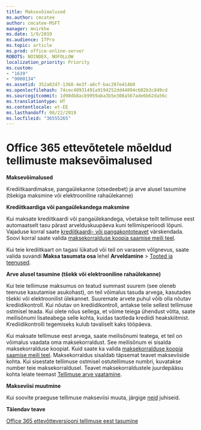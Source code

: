 ```yaml
---
title: Maksevõimalused
ms.author: cmcatee
author: cmcatee-MSFT
manager: mnirkhe
ms.date: 1/9/2019
ms.audience: ITPro
ms.topic: article
ms.prod: office-online-server
ROBOTS: NOINDEX, NOFOLLOW
localization_priority: Priority
ms.custom:
- "1639"
- "9000134"
ms.assetid: 352a02d7-1368-4e3f-a8cf-bac207e414b0
ms.openlocfilehash: 74cec40931491a9194252dd44894c602b3c849cd
ms.sourcegitcommit: 1d98db8acb9959aba3b5e308a567ade6b62da56c
ms.translationtype: HT
ms.contentlocale: et-EE
ms.lasthandoff: 08/22/2019
ms.locfileid: "36555265"
---
```

# <a name="payment-options-for-office-365-for-business-subscriptions"></a>Office 365 ettevõtetele mõeldud tellimuste maksevõimalused

**Maksevõimalused**
  
Krediitkaardimakse, pangaülekanne (otsedeebet) ja arve alusel tasumine (tšekiga maksmine või elektrooniline rahaülekanne)
  
**Krediitkaardiga või pangaülekandega maksmine**
  
Kui maksate krediitkaardi või pangaülekandega, võetakse teilt tellimuse eest automaatselt tasu pärast arvelduskuupäeva kuni tellimisperioodi lõpuni. Vajaduse korral saate [krediitkaardi- või pangakontoteavet](https://docs.microsoft.com/office365/admin/subscriptions-and-billing/add-update-or-remove-credit-card-or-bank-account) värskendada. Soovi korral saate valida [maksekorralduse koopia saamise meili teel](https://docs.microsoft.com/office365/admin/subscriptions-and-billing/pay-for-your-subscription#receive-a-copy-of-your-billing-statement-in-email).
  
Kui teie krediitkaart on tagasi lükatud või teil on varasem võlgnevus, saate valida suvandi **Maksa tasumata osa** lehel **Arveldamine** \> [Tooted ja teenused](https://portal.office.com/adminportal/home#/subscriptions).
  
**Arve alusel tasumine (tšekk või elektrooniline rahaülekanne)**
  
Kui teie tellimuse maksumus on teatud summast suurem (see oleneb teenuse kasutamise asukohast), on teil võimalus tasuda arvega, kasutades tšekki või elektroonilist ülekannet. Suuremate arvete puhul võib olla nõutav krediidikontroll. Kui nõutav on krediidikontroll, antakse teile sellest tellimuse ostmisel teada. Kui olete nõus sellega, et võime teiega ühendust võtta, saate meilisõnumi lisateabega selle kohta, kuidas taotleda krediidi heakskiitmist. Krediidikontrolli tegemiseks kulub tavaliselt kaks tööpäeva.
  
Kui maksate tellimuse eest arvega, saate meilisõnumi teatega, et teil on võimalus vaadata oma maksekorraldust. See meilisõnum ei sisalda maksekorralduse koopiat. Kuid saate ka valida [maksekorralduse koopia saamise meili teel](https://docs.microsoft.com/office365/admin/subscriptions-and-billing/pay-for-your-subscription#receive-a-copy-of-your-billing-statement-in-email). Maksekorraldus sisaldab täpsemat teavet makseviiside kohta. Kui sisestate tellimuse ostmisel ostutellimuse numbri, kuvatakse number teie maksekorraldusel. Teavet maksekorraldustele juurdepääsu kohta leiate teemast [Tellimuse arve vaatamine](https://docs.microsoft.com/office365/admin/subscriptions-and-billing/view-your-bill-or-invoice).
  
**Makseviisi muutmine**
  
Kui soovite praeguse tellimuse makseviisi muuta, järgige [neid](https://docs.microsoft.com/office365/admin/subscriptions-and-billing/change-payment-method) juhiseid.
  
**Täiendav teave**
  
[Office 365 ettevõtteversiooni tellimuse eest tasumine](https://docs.microsoft.com/office365/admin/subscriptions-and-billing/pay-for-your-subscription)